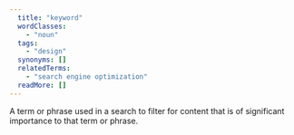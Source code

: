 ```yaml
---
  title: "keyword"
  wordClasses: 
    - "noun"
  tags: 
    - "design"
  synonyms: []
  relatedTerms: 
    - "search engine optimization"
  readMore: []
---
```

A term or phrase used in a search to filter for content that is of significant importance to that term or phrase.
